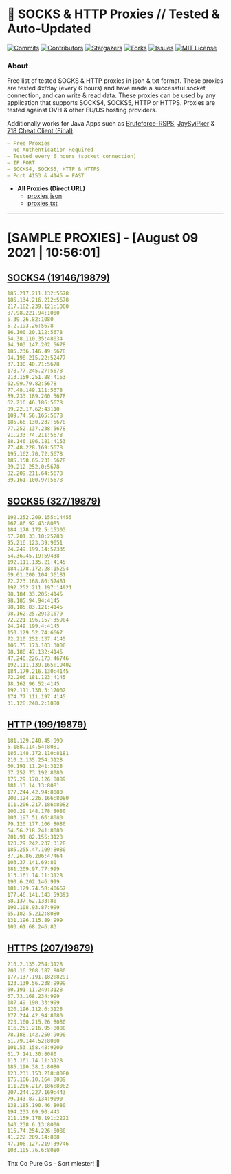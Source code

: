 <!-- MARKDOWN LINKS & IMAGES -->
<!-- https://www.markdownguide.org/basic-syntax/#reference-style-links -->
[contributors-shield]: https://img.shields.io/github/contributors/KaiBurton/free-proxies-autoupdated?style=for-the-badge
[contributors-url]: https://github.com/KaiBurton/free-proxies-autoupdated/graphs/contributors
[forks-shield]: https://img.shields.io/github/forks/KaiBurton/free-proxies-autoupdated?style=for-the-badge
[forks-url]: https://github.com/KaiBurton/free-proxies-autoupdated/network/members
[stars-shield]: https://img.shields.io/github/stars/KaiBurton/free-proxies-autoupdated?style=for-the-badge
[stars-url]: https://github.com/KaiBurton/free-proxies-autoupdated/stargazers
[issues-shield]: https://img.shields.io/github/issues/KaiBurton/free-proxies-autoupdated?style=for-the-badge
[issues-url]: https://github.com/KaiBurton/free-proxies-autoupdated/issues
[license-shield]: https://img.shields.io/github/license/KaiBurton/free-proxies-autoupdated?style=for-the-badge
[license-url]: https://github.com/KaiBurton/free-proxies-autoupdated/blob/main/LICENSE
[commit-shield]: https://img.shields.io/github/last-commit/KaiBurton/free-proxies-autoupdated?style=for-the-badge
[commit-url]: https://github.com/KaiBurton/free-proxies-autoupdated/commits/main

# 🎁 SOCKS & HTTP Proxies // Tested & Auto-Updated

[![Commits][commit-shield]][commit-url]
[![Contributors][contributors-shield]][contributors-url]
[![Stargazers][stars-shield]][stars-url]
[![Forks][forks-shield]][forks-url]
[![Issues][issues-shield]][issues-url]
[![MIT License][license-shield]][license-url]

### About
Free list of tested SOCKS & HTTP proxies in json & txt format. These proxies are tested 4x/day (every 6 hours) and have made a successful socket connection, and can write & read data. These proxies can be used by any application that supports SOCKS4, SOCKS5, HTTP or HTTPS. Proxies are tested against OVH & other EU/US hosting providers.

Additionally works for Java Apps such as [Bruteforce-RSPS](https://github.com/KaiBurton/Bruteforce-RSPS), [JaySyiPker](https://github.com/JayArrowz/JaySyiPker) & [718 Cheat Client (Final)](https://github.com/KaiBurton/718-Cheat-Client-Final). 

```yaml
— Free Proxies
— No Authentication Required
— Tested every 6 hours (socket connection)
— IP:PORT
— SOCKS4, SOCKS5, HTTP & HTTPS
— Port 4153 & 4145 = FAST
```

- **All Proxies (Direct URL)**
  - [proxies.json](https://raw.githubusercontent.com/KaiBurton/free-proxies-autoupdated/main/proxies.json)
  - [proxies.txt](https://raw.githubusercontent.com/KaiBurton/free-proxies-autoupdated/main/proxies.txt)

---

# [SAMPLE PROXIES] - [August 09 2021 | 10:56:01]

## [SOCKS4 (19146/19879)](https://raw.githubusercontent.com/KaiBurton/free-proxies-autoupdated/main/proxies-socks4.txt)
```yaml
185.217.211.132:5678
185.134.216.212:5678
217.182.239.121:1000
87.98.221.94:1000
5.39.26.82:1080
5.2.193.26:5678
86.100.20.112:5678
54.38.110.35:48034
94.103.147.202:5678
185.236.146.49:5678
94.198.215.22:52477
37.130.40.71:5678
178.77.245.27:5678
213.159.251.88:4153
62.99.79.82:5678
77.48.149.111:5678
89.233.189.200:5678
62.216.46.186:5678
89.22.17.62:43110
109.74.56.165:5678
185.66.130.237:5678
77.252.137.238:5678
91.233.74.211:5678
88.146.196.181:4153
77.48.228.169:5678
195.162.70.72:5678
185.158.65.231:5678
89.212.252.0:5678
82.209.211.64:5678
89.161.100.97:5678
```

## [SOCKS5 (327/19879)](https://raw.githubusercontent.com/KaiBurton/free-proxies-autoupdated/main/proxies-socks5.txt)
```yaml
192.252.209.155:14455
167.86.92.43:8085
184.178.172.5:15303
67.201.33.10:25283
95.216.123.39:9051
24.249.199.14:57335
54.36.45.19:59438
192.111.135.21:4145
184.178.172.28:15294
69.61.200.104:36181
72.223.168.86:57481
192.252.211.197:14921
98.184.33.205:4145
98.185.94.94:4145
98.185.83.121:4145
98.162.25.29:31679
72.221.196.157:35904
24.249.199.4:4145
150.129.52.74:6667
72.210.252.137:4145
106.75.173.103:3000
98.188.47.132:4145
47.240.226.173:46746
192.111.139.165:19402
184.179.216.130:4145
72.206.181.123:4145
98.162.96.52:4145
192.111.130.5:17002
174.77.111.197:4145
31.128.248.2:1080
```

## [HTTP (199/19879)](https://raw.githubusercontent.com/KaiBurton/free-proxies-autoupdated/main/proxies-http.txt)
```yaml
181.129.240.45:999
5.188.114.54:8081
186.148.172.110:8181
210.2.135.254:3128
60.191.11.241:3128
37.252.73.192:8080
175.29.178.126:8889
181.13.14.13:8081
177.244.42.94:8080
200.124.226.166:8080
111.206.217.186:8082
200.29.148.178:8080
103.197.51.66:8080
79.120.177.106:8080
64.56.218.241:8080
201.91.82.155:3128
120.29.242.237:3128
185.255.47.109:8080
37.26.86.206:47464
103.37.141.69:80
181.209.97.77:999
113.161.14.11:3128
190.6.202.146:999
181.129.74.58:40667
177.46.141.143:59393
58.137.62.133:80
190.108.93.87:999
65.182.5.212:8080
131.196.115.89:999
103.61.68.246:83
```

## [HTTPS (207/19879)](https://raw.githubusercontent.com/KaiBurton/free-proxies-autoupdated/main/proxies-https.txt)
```yaml
210.2.135.254:3128
200.16.208.187:8080
177.137.191.182:8291
123.139.56.238:9999
60.191.11.249:3128
67.73.168.234:999
187.49.190.33:999
120.196.112.6:3128
177.244.42.94:8080
223.100.215.26:8080
116.251.216.95:8080
78.188.142.250:9090
51.79.144.52:8000
101.53.158.48:9200
61.7.141.30:8080
113.161.14.11:3128
185.190.38.1:8080
123.231.153.218:8080
175.106.10.164:8089
111.206.217.186:8082
207.244.227.169:443
79.143.87.134:9090
138.185.190.46:8080
194.233.69.90:443
211.159.178.191:2222
140.238.6.13:8000
115.74.254.226:8080
41.222.209.14:808
47.106.127.219:39746
103.105.76.6:8080
```



Thx Co Pure Gs - Sort miester! 💟